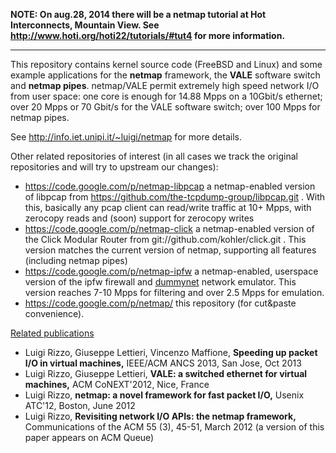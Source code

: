 **NOTE: On aug.28, 2014 there will be a netmap tutorial at Hot Interconnects, Mountain View. See  http://www.hoti.org/hoti22/tutorials/#tut4 for more information.**


---


This repository contains kernel source code (FreeBSD and Linux) and some example applications for the **netmap** framework, the **VALE** software switch and **netmap pipes**.
netmap/VALE permit extremely high speed network I/O from user space: one core is enough for 14.88 Mpps on a 10Gbit/s ethernet; over 20 Mpps or 70 Gbit/s for the VALE software switch; over 100 Mpps for netmap pipes.

See http://info.iet.unipi.it/~luigi/netmap for more details.

Other related repositories of interest (in all cases we track the original repositories and will try to upstream our changes):
  * https://code.google.com/p/netmap-libpcap  a netmap-enabled version of libpcap from https://github.com/the-tcpdump-group/libpcap.git . With this, basically any pcap client can read/write traffic at 10+ Mpps, with zerocopy reads and (soon) support for  zerocopy writes
  * https://code.google.com/p/netmap-click a netmap-enabled version of the Click Modular Router from git://github.com/kohler/click.git . This version matches the current version of netmap, supporting all features (including netmap pipes)
  * https://code.google.com/p/netmap-ipfw a netmap-enabled, userspace version of the ipfw firewall and  [dummynet](http://info.iet.unipi.it/~luigi/dummynet/) network emulator. This version reaches 7-10 Mpps for filtering and over 2.5 Mpps for emulation.
  * https://code.google.com/p/netmap/ this repository (for cut&paste convenience).

[Related publications](http://info.iet.unipi.it/~luigi/research.html)

  * Luigi Rizzo, Giuseppe Lettieri, Vincenzo Maffione, **Speeding up packet I/O in virtual machines,** IEEE/ACM ANCS 2013, San Jose, Oct 2013
  * Luigi Rizzo, Giuseppe Lettieri, **VALE: a switched ethernet for virtual machines,** ACM CoNEXT'2012, Nice, France
  * Luigi Rizzo, **netmap: a novel framework for fast packet I/O,** Usenix ATC'12, Boston, June 2012
  * Luigi Rizzo, **Revisiting network I/O APIs: the netmap framework,** Communications of the ACM 55 (3), 45-51, March 2012 (a version of this paper appears on ACM Queue)



